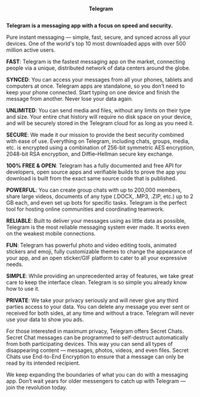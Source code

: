 <div align="center">

  **Telegram** 

[<img src="">]()

</div>

**Telegram is a messaging app with a focus on speed and security.**

Pure instant messaging — simple, fast, secure, and synced across all your devices. One of the world's top 10 most downloaded apps with over 500 million active users.

**FAST**: Telegram is the fastest messaging app on the market, connecting people via a unique, distributed network of data centers around the globe.

**SYNCED**: You can access your messages from all your phones, tablets and computers at once. Telegram apps are standalone, so you don’t need to keep your phone connected. Start typing on one device and finish the message from another. Never lose your data again.

**UNLIMITED**: You can send media and files, without any limits on their type and size. Your entire chat history will require no disk space on your device, and will be securely stored in the Telegram cloud for as long as you need it. 

**SECURE**: We made it our mission to provide the best security combined with ease of use. Everything on Telegram, including chats, groups, media, etc. is encrypted using a combination of 256-bit symmetric AES encryption, 2048-bit RSA encryption, and Diffie–Hellman secure key exchange. 

**100% FREE & OPEN**: Telegram has a fully documented and free API for developers, open source apps and verifiable builds to prove the app you download is built from the exact same source code that is published. 

**POWERFUL**: You can create group chats with up to 200,000 members, share large videos, documents of any type (.DOCX, .MP3, .ZIP, etc.) up to 2 GB each, and even set up bots for specific tasks. Telegram is the perfect tool for hosting online communities and coordinating teamwork.

**RELIABLE**: Built to deliver your messages using as little data as possible, Telegram is the most reliable messaging system ever made. It works even on the weakest mobile connections. 

**FUN**: Telegram has powerful photo and video editing tools, animated stickers and emoji, fully customizable themes to change the appearance of your app, and an open sticker/GIF platform to cater to all your expressive needs.

**SIMPLE**: While providing an unprecedented array of features, we take great care to keep the interface clean. Telegram is so simple you already know how to use it.

**PRIVATE**: We take your privacy seriously and will never give any third parties access to your data. You can delete any message you ever sent or received for both sides, at any time and without a trace. Telegram will never use your data to show you ads.

For those interested in maximum privacy, Telegram offers Secret Chats. Secret Chat messages can be programmed to self-destruct automatically from both participating devices. This way you can send all types of disappearing content — messages, photos, videos, and even files. Secret Chats use End-to-End Encryption to ensure that a message can only be read by its intended recipient.

We keep expanding the boundaries of what you can do with a messaging app. Don’t wait years for older messengers to catch up with Telegram — join the revolution today.
